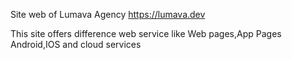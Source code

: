 Site web of Lumava Agency https://lumava.dev


This site offers difference web service like Web pages,App Pages
Android,IOS and cloud services 



